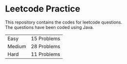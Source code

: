 # Leetcode Practice
This repository contains the codes for leetcode questions. <br>
The questions have been coded using Java. <br>
<table><tr><td>Easy</td><td>15 Problems</td></tr><tr><td>Medium</td><td>28 Problems</td></tr><tr><td>Hard</td><td>11 Problems</td></tr></table>
